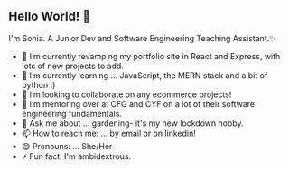 ## Hello World! 👋

I'm Sonia. A Junior Dev and Software Engineering Teaching Assistant.✨ 

- 🔭 I’m currently revamping my portfolio site in React and Express, with lots of new projects to add.
- 🌱 I’m currently learning ... JavaScript, the MERN stack and a bit of python :)
- 👯 I’m looking to collaborate on any ecommerce projects!
- 🤔 I’m mentoring over at CFG and CYF on a lot of their software engineering fundamentals.
- 💬 Ask me about ... gardening- it's my new lockdown hobby.
- 📫 How to reach me: ... by email or on linkedin! 
- 😄 Pronouns: ... She/Her
- ⚡ Fun fact: I'm ambidextrous.


